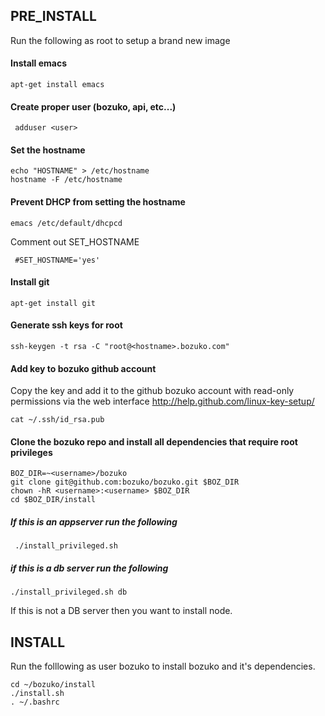 ## PRE_INSTALL
Run the following as root to setup a brand new image

#### Install emacs
    apt-get install emacs

#### Create proper user (bozuko, api, etc...)
     adduser <user> 


#### Set the hostname
    echo "HOSTNAME" > /etc/hostname
    hostname -F /etc/hostname


#### Prevent DHCP from setting the hostname
    emacs /etc/default/dhcpcd 

Comment out SET_HOSTNAME

     #SET_HOSTNAME='yes'


#### Install git
    apt-get install git

#### Generate ssh keys for root
    ssh-keygen -t rsa -C "root@<hostname>.bozuko.com"


#### Add key to bozuko github account
Copy the key and add it to the github bozuko account 
with read-only permissions via the web interface
http://help.github.com/linux-key-setup/

    cat ~/.ssh/id_rsa.pub


#### Clone the bozuko repo and install all dependencies that require root privileges
    BOZ_DIR=~<username>/bozuko
    git clone git@github.com:bozuko/bozuko.git $BOZ_DIR
    chown -hR <username>:<username> $BOZ_DIR
    cd $BOZ_DIR/install

##### If this is an appserver run the following
     ./install_privileged.sh

##### if this is a db server run the following
    ./install_privileged.sh db

If this is not a DB server then you want to install node.

## INSTALL

Run the folllowing as user bozuko to install bozuko and it's dependencies.

    cd ~/bozuko/install
    ./install.sh
    . ~/.bashrc